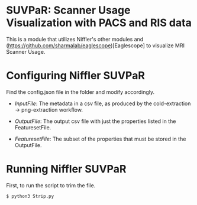 # SUVPaR: Scanner Usage Visualization with PACS and RIS data

This is a module that utilizes Niffler's other modules and (https://github.com/sharmalab/eaglescope)[Eaglescope] to 
visualize MRI Scanner Usage.


# Configuring Niffler SUVPaR

Find the config.json file in the folder and modify accordingly.

* *InputFile*: The metadata in a csv file, as produced by the cold-extraction -> png-extraction workflow.

* *OutputFile*: The output csv file with just the properties listed in the FeaturesetFile.

* *FeaturesetFile*: The subset of the properties that must be stored in the OutputFile.


# Running Niffler SUVPaR

First, to run the script to trim the file.

````
$ python3 Strip.py
````
